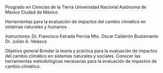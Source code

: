 Posgrado en Ciencias de la Tierra
Universidad Nacional Autónoma de México
Ciudad de México

Herramientas para la evaluación de impactos del cambio climático en sistemas naturales y humanos.

Instructores:
Dr. Francisco Estrada Porrúa
Mto. Oscar Calderón Bustamante
Dr. Julián A. Velasco

Objetivo general
Brindar la teoría y práctica para la evaluación de impactos del cambio climático en sistemas naturales y sociales. 
Conocer las herramientas metodológicas necesarias para la evaluación de impactos de cambio climático.


